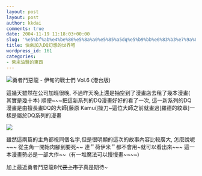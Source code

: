 ```yaml
---
layout: post
layout: post
author: kkdai
comments: true
date: 2004-11-19 11:18:03+00:00
slug: '%e5%bf%ab%e4%be%86%e5%8a%a0%e5%85%a5dq%e5%b9%bb%e6%83%b3%e7%9a%84%e4%b8%96%e7%95%8c%e5%90%a7'
title: 快來加入DQ幻想的世界吧
wordpress_id: 161
categories:
- 柴米油鹽的東西
---
```


![勇者鬥惡龍 - 伊甸的戰士們 Vol.6 (港台版)](http://i3.yesasia.com/assets/imgs/comics/36/p1003824136.jpg)

這幾天雖然在公司加班很晚, 不過昨天晚上還是抽空到了漫畫店去租了幾本漫畫( 其實是幾十本) 順便~~~把這新系列的DQ漫畫好好的看了一次, 這一新系列的DQ漫畫是由擅長畫DQ的大師[藤原 Kamui]操刀~這位大師之前就畫過[羅德的紋章]一樣是屬於DQ系列的漫畫

[![](http://images.google.com.tw/images?q=tbn:SszOCvbOrpsJ:www.slimeshrine.net/art/RotoArt2.jpg)](http://images.google.com.tw/imgres?imgurl=http://www.slimeshrine.net/art/RotoArt2.jpg&imgrefurl=http://www.slimeshrine.net/art/ArtBooks.html&h=394&w=280&sz=50&tbnid=SszOCvbOrpsJ:&tbnh=119&tbnw=85&start=1&prev=/images%3Fq%3D%2522Kamui%2522%2B%2B%2522dragon%2Bquest%2522%26hl%3Dzh-TW%26lr%3D%26sa%3DN)

雖然這兩篇的主角都視同個名字,但是很明顯的這次的故事內容比較廣大, 怎麼說呢~~~ 從主角一開始肉腳到要死~~ 連＂荷伊米＂都不會用~就可以看出來~~~ 這一本漫畫勢必是一部大作~~  (有一堆魔法可以慢慢畫~~~~)

加上最近勇者鬥惡龍8代~~要上市了~~真是期待~
